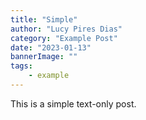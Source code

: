 ```yaml
---
title: "Simple"
author: "Lucy Pires Dias"
category: "Example Post"
date: "2023-01-13"
bannerImage: ""
tags:
    - example
---
```


This is a simple text-only post.


